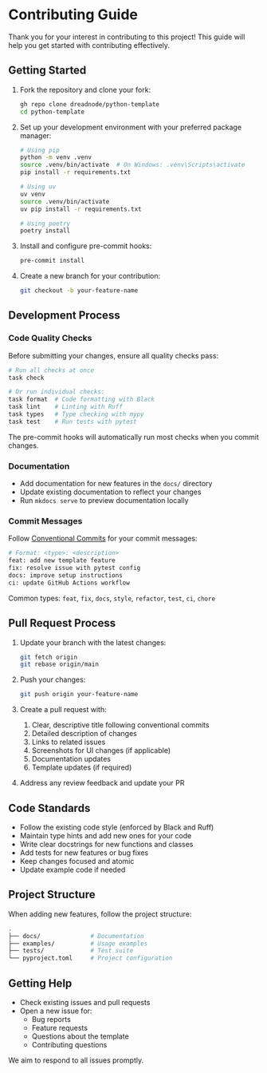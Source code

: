 # Contributing Guide

Thank you for your interest in contributing to this project! This guide will
help you get started with contributing effectively.

## Getting Started

1. Fork the repository and clone your fork:

   ```bash
   gh repo clone dreadnode/python-template
   cd python-template
   ```

1. Set up your development environment with your preferred package manager:

   ```bash
   # Using pip
   python -m venv .venv
   source .venv/bin/activate  # On Windows: .venv\Scripts\activate
   pip install -r requirements.txt

   # Using uv
   uv venv
   source .venv/bin/activate
   uv pip install -r requirements.txt

   # Using poetry
   poetry install
   ```

1. Install and configure pre-commit hooks:

   ```bash
   pre-commit install
   ```

1. Create a new branch for your contribution:

   ```bash
   git checkout -b your-feature-name
   ```

## Development Process

### Code Quality Checks

Before submitting your changes, ensure all quality checks pass:

```bash
# Run all checks at once
task check

# Or run individual checks:
task format  # Code formatting with Black
task lint    # Linting with Ruff
task types   # Type checking with mypy
task test    # Run tests with pytest
```

The pre-commit hooks will automatically run most checks when you commit changes.

### Documentation

- Add documentation for new features in the `docs/` directory
- Update existing documentation to reflect your changes
- Run `mkdocs serve` to preview documentation locally

### Commit Messages

Follow [Conventional Commits](https://www.conventionalcommits.org/) for your
commit messages:

```bash
# Format: <type>: <description>
feat: add new template feature
fix: resolve issue with pytest config
docs: improve setup instructions
ci: update GitHub Actions workflow
```

Common types: `feat`, `fix`, `docs`, `style`, `refactor`, `test`, `ci`, `chore`

## Pull Request Process

1. Update your branch with the latest changes:

   ```bash
   git fetch origin
   git rebase origin/main
   ```

1. Push your changes:

   ```bash
   git push origin your-feature-name
   ```

1. Create a pull request with:

   1. Clear, descriptive title following conventional commits
   1. Detailed description of changes
   1. Links to related issues
   1. Screenshots for UI changes (if applicable)
   1. Documentation updates
   1. Template updates (if required)

1. Address any review feedback and update your PR

## Code Standards

- Follow the existing code style (enforced by Black and Ruff)
- Maintain type hints and add new ones for your code
- Write clear docstrings for new functions and classes
- Add tests for new features or bug fixes
- Keep changes focused and atomic
- Update example code if needed

## Project Structure

When adding new features, follow the project structure:

```bash
.
├── docs/              # Documentation
├── examples/          # Usage examples
├── tests/             # Test suite
└── pyproject.toml     # Project configuration
```

## Getting Help

- Check existing issues and pull requests
- Open a new issue for:
  - Bug reports
  - Feature requests
  - Questions about the template
  - Contributing questions

We aim to respond to all issues promptly.
